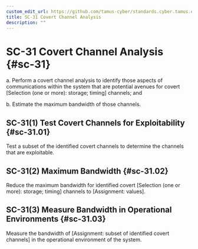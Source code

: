 ```yaml
---
custom_edit_url: https://github.com/tamus-cyber/standards.cyber.tamus.edu/tree/main/content/tamus.edu/TAMUS_profile.xml
title: SC-31 Covert Channel Analysis
description: ""
---
```


# SC-31 Covert Channel Analysis {#sc-31}

a. Perform a covert channel analysis to identify those aspects of communications within the system that are potential avenues for covert [Selection (one or more): storage; timing] channels; and

b. Estimate the maximum bandwidth of those channels.

## SC-31(1) Test Covert Channels for Exploitability {#sc-31.01}

Test a subset of the identified covert channels to determine the channels that are exploitable.

## SC-31(2) Maximum Bandwidth {#sc-31.02}

Reduce the maximum bandwidth for identified covert [Selection (one or more): storage; timing] channels to [Assignment: values].

## SC-31(3) Measure Bandwidth in Operational Environments {#sc-31.03}

Measure the bandwidth of [Assignment: subset of identified covert channels] in the operational environment of the system.

